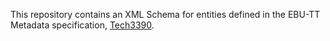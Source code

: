 This repository contains an XML Schema for entities defined in the EBU-TT Metadata specification,
[Tech3390](https://tech.ebu.ch/publications/tech3390).
